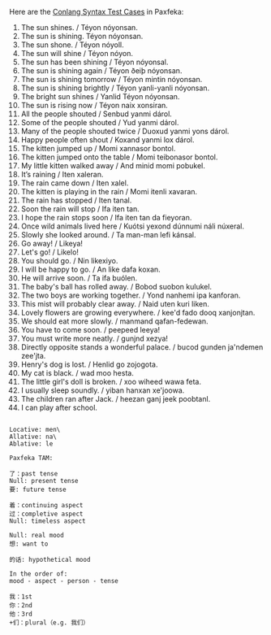Here are the [Conlang Syntax Test Cases](https://cofl.github.io/conlang/resources/mirror/conlang-syntax-test-cases.html) in Paxfeka:

1.  The sun shines. / Téyon nóyonsan.
2.  The sun is shining. Téyon nóyonsan.
3.  The sun shone. / Téyon nóyoll.
4.  The sun will shine / Téyon nóyon.
5.  The sun has been shining / Téyon nóyonsal.
6.  The sun is shining again / Téyon ðeiþ nóyonsan.
7.  The sun is shining tomorrow / Téyon mintin nóyonsan.
8.  The sun is shining brightly / Téyon yanli-yanli nóyonsan.
9.  The bright sun shines / Yanlid Téyon nóyonsan.
10. The sun is rising now / Téyon naix xonsiran.
11. All the people shouted / Senbud yanmi dárol.
12. Some of the people shouted / Yud yanmi dárol.
13. Many of the people shouted twice / Duoxud yanmi yons dárol.
14. Happy people often shout / Koxand yanmi lox dárol.
15. The kitten jumped up / Momi xannasor bontol.
16. The kitten jumped onto the table / Momi teibonasor bontol.
17. My little kitten walked away / And minid momi pobukel.
18. It’s raining / Iten xaleran.
19. The rain came down / Iten xalel.
20. The kitten is playing in the rain / Momi itenli xavaran.
21. The rain has stopped / Iten tanal.
22. Soon the rain will stop / Ifa iten tan.
23. I hope the rain stops soon / Ifa iten tan da fieyoran.
24. Once wild animals lived here / Kuótsi yexond dúnnumi náli núxeral.
25. Slowly she looked around. / Ta man-man lefi kánsal.
26. Go away! / Likeya!
27. Let's go! / Likelo!
28. You should go. / Nin likexiyo.
29. I will be happy to go. / An like dafa koxan.
30. He will arrive soon. / Ta ifa buólen.
31. The baby's ball has rolled away. / Bobod suobon kulukel.
32. The two boys are working together. / Yond nanhemi ipa kanforan.
33. This mist will probably clear away. / Naid uten kuri liken.
34. Lovely flowers are growing everywhere. / kee'd fado dooq xanjonjtan.
35. We should eat more slowly. / manmand qafan-fedewan.
36. You have to come soon. / peepeed leeya!
37. You must write more neatly. / gunjnd xezya!
38. Directly opposite stands a wonderful palace. / bucod gunden ja'ndemen zee'jta.
39. Henry's dog is lost. / Henlid go zojogota.
40. My cat is black. / wad moo hesta.
41. The little girl's doll is broken. / xoo wiheed wawa feta.
42. I usually sleep soundly. / yiban hanxan xe'joowa.
43. The children ran after Jack. / heezan ganj jeek poobtanl.
44. I can play after school.

```

Locative: men\
Allative: na\
Ablative: le

Paxfeka TAM:

了：past tense
Null: present tense
要: future tense

着：continuing aspect
过：completive aspect
Null: timeless aspect

Null: real mood
想: want to

的话: hypothetical mood

In the order of:
mood - aspect - person - tense

我：1st
你：2nd
他：3rd
+们：plural（e.g. 我们）
```
